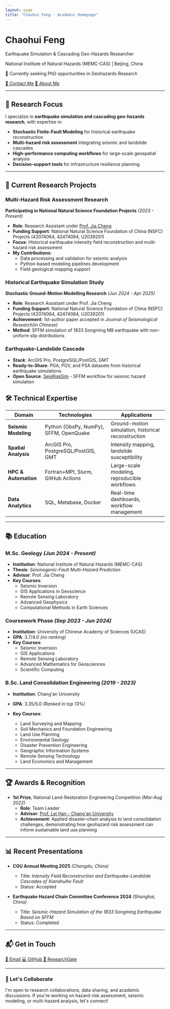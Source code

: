 ```yaml
---
layout: page
title: "Chaohui Feng - Academic Homepage"
---
```


<div class="hero-section">
  <div class="hero-content">
    <h1 class="hero-title">Chaohui Feng</h1>
    <p class="hero-subtitle">Earthquake Simulation & Cascading Geo-Hazards Researcher</p>
    <p class="hero-location">National Institute of Natural Hazards (MEMC-CAS) | Beijing, China</p>
    <p class="hero-status">🔬 Currently seeking PhD opportunities in Geohazards Research</p>
    <div class="hero-contact">
      <a href="mailto:fengchaohui23@mails.ucas.ac.cn" class="contact-btn">📧 Contact Me</a>
      <a href="/about" class="contact-btn secondary">📖 About Me</a>
    </div>
  </div>
</div>

---

## 🎯 Research Focus

I specialize in **earthquake simulation and cascading geo-hazards research**, with expertise in:
- **Stochastic Finite-Fault Modeling** for historical earthquake reconstruction
- **Multi-hazard risk assessment** integrating seismic and landslide cascades
- **High-performance computing workflows** for large-scale geospatial analysis
- **Decision-support tools** for infrastructure resilience planning

---

## 🔬 Current Research Projects

### Multi-Hazard Risk Assessment Research
**Participating in National Natural Science Foundation Projects** *(2023 - Present)*
- **Role**: Research Assistant under [Prof. Jia Cheng](https://www.researchgate.net/profile/Jia-Cheng-13)
- **Funding Support**: National Natural Science Foundation of China (NSFC) Projects (42074064, 42474084, U2039201)
- **Focus**: Historical earthquake intensity field reconstruction and multi-hazard risk assessment
- **My Contributions**: 
  - Data processing and validation for seismic analysis
  - Python-based modeling pipelines development
  - Field geological mapping support

### Historical Earthquake Simulation Study
**Stochastic Ground-Motion Modelling Research** *(Jun 2024 - Apr 2025)*
- **Role**: Research Assistant under Prof. Jia Cheng
- **Funding Support**: National Natural Science Foundation of China (NSFC) Projects (42074064, 42474084, U2039201)
- **Achievement**: 1st-author paper accepted in *Journal of Seismological Research(in Chinese)*
- **Method**: SFFM simulation of 1833 Songming M8 earthquake with non-uniform slip distributions

### Earthquake-Landslide Cascade  
- **Stack**: ArcGIS Pro, PostgreSQL/PostGIS, GMT  
- **Ready-to-Share**: PGA, PGV, and PSA datasets from historical earthquake simulations
- **Open Source**: [SeisRiskSim](https://github.com/chaohuifeng/seis-risk-sim) - SFFM workflow for seismic hazard simulation

## 🛠️ Technical Expertise

| **Domain** | **Technologies** | **Applications** |
|------------|------------------|------------------|
| **Seismic Modeling** | Python (ObsPy, NumPy), SFFM, OpenQuake | Ground-motion simulation, historical reconstruction |
| **Spatial Analysis** | ArcGIS Pro, PostgreSQL/PostGIS, GMT | Intensity mapping, landslide susceptibility |
| **HPC & Automation** | Fortran+MPI, Slurm, GitHub Actions | Large-scale modeling, reproducible workflows |
| **Data Analytics** | SQL, Metabase, Docker | Real-time dashboards, workflow management |

---

## 📚 Education

### M.Sc. Geology *(Jun 2024 - Present)*
- **Institution**: National Institute of Natural Hazards (MEMC-CAS)
- **Thesis**: *Seismogenic-Fault Multi-Hazard Prediction*
- **Advisor**: Prof. Jia Cheng
- **Key Courses**: 
  - Seismic Inversion
  - GIS Applications in Geoscience
  - Remote Sensing Laboratory
  - Advanced Geophysics
  - Computational Methods in Earth Sciences

### Coursework Phase *(Sep 2023 - Jun 2024)*
- **Institution**: University of Chinese Academy of Sciences (UCAS)
- **GPA**: 3.7/4.0 *(no ranking)*
- **Key Courses**:
  - Seismic Inversion
  - GIS Applications
  - Remote Sensing Laboratory
  - Advanced Mathematics for Geosciences
  - Scientific Computing

### B.Sc. Land Consolidation Engineering *(2019 - 2023)*
- **Institution**: Chang'an University

- **GPA**: 3.35/5.0 *(Ranked in top 13%)*
- **Key Courses**:
  - Land Surveying and Mapping
  - Soil Mechanics and Foundation Engineering
  - Land Use Planning
  - Environmental Geology
  - Disaster Prevention Engineering
  - Geographic Information Systems
  - Remote Sensing Technology
  - Land Economics and Management

---

## 🏆 Awards & Recognition

- **1st Prize**, National Land-Restoration Engineering Competition *(Mar-Aug 2022)*
  - **Role**: Team Leader
  - **Advisor**: [Prof. Lei Han - Chang'an University](https://sle.chd.edu.cn/2020/0821/c6431a248329/page.htm)
  - **Achievement**: Applied disaster-chain analysis to land consolidation challenges, demonstrating how geohazard risk assessment can inform sustainable land use planning

---

## 📊 Recent Presentations

- **CGU Annual Meeting 2025** *(Chengdu, China)*
  - Title: *Intensity Field Reconstruction and Earthquake-Landslide Cascades of Xianshuihe Fault*
  - Status: Accepted

- **Earthquake Hazard Chain Committee Conference 2024** *(Shanghai, China)*
  - Title: *Seismic-Hazard Simulation of the 1833 Songming Earthquake Based on SFFM*
  - Status: Completed

---

## 📬 Get in Touch

<div class="contact-grid">
  <a href="mailto:fengchaohui23@mails.ucas.ac.cn" class="contact-item">
    <span class="contact-icon">📧</span>
    <span class="contact-text">Email</span>
  </a>
  <a href="https://github.com/chaohuifeng" class="contact-item">
    <span class="contact-icon">💻</span>
    <span class="contact-text">GitHub</span>
  </a>
  <a href="https://www.researchgate.net/profile/Chaohui-Feng" class="contact-item">
    <span class="contact-icon">🔬</span>
    <span class="contact-text">ResearchGate</span>
  </a>
</div>

---

<div class="collaboration-cta">
  <h3>🤝 Let's Collaborate</h3>
  <p>I'm open to research collaborations, data sharing, and academic discussions. If you're working on hazard-risk assessment, seismic modeling, or multi-hazard analysis, let's connect!</p>
</div>